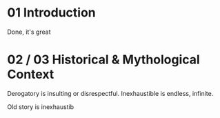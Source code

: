 # 01 Introduction
Done, it's great
# 02 / 03 Historical & Mythological Context
Derogatory is insulting or disrespectful.
Inexhaustible is endless, infinite.

Old story is inexhaustib